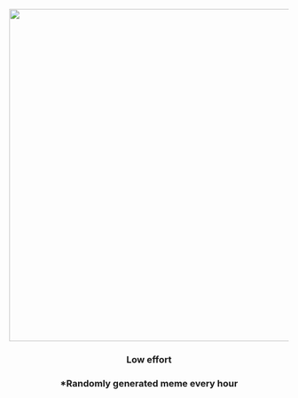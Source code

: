 <p align="center">
        <img src="https://i.redd.it/fr3lwtoxmft81.jpg" width="600" height="600">
        </p>
        <h3 align="center">Low effort</h3>
        <h3 align="center">*Randomly generated meme every hour</h3>
    